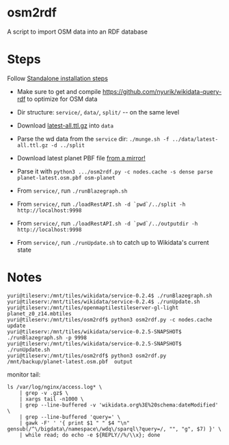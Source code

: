 # osm2rdf
A script to import OSM data into an RDF database

# Steps
Follow [Standalone installation steps](https://www.mediawiki.org/wiki/Wikidata_query_service/User_Manual#Standalone_service)
* Make sure to get and compile https://github.com/nyurik/wikidata-query-rdf to optimize for OSM data
* Dir structure: `service/`, `data/`, `split/` -- on the same level
* Download [latest-all.ttl.gz](https://dumps.wikimedia.org/wikidatawiki/entities/) into `data`
* Parse the wd data from the `service` dir:  `./munge.sh -f ../data/latest-all.ttl.gz -d ../split`
* Download latest planet PBF file [from a mirror!](https://wiki.openstreetmap.org/wiki/Planet.osm)
* Parse it with `python3 .../osm2rdf.py -c nodes.cache -s dense parse planet-latest.osm.pbf osm-planet`

* From `service/`, run `./runBlazegraph.sh`
* From `service/`, run ```./loadRestAPI.sh -d `pwd`/../split -h http://localhost:9998```
* From `service/`, run ```./loadRestAPI.sh -d `pwd`/../outputdir -h http://localhost:9998```
* From `service/`, run `./runUpdate.sh` to catch up to Wikidata's current state



# Notes
```
yuri@tileserv:/mnt/tiles/wikidata/service-0.2.4$ ./runBlazegraph.sh
yuri@tileserv:/mnt/tiles/wikidata/service-0.2.4$ ./runUpdate.sh
yuri@tileserv:/mnt/tiles/openmaptilestileserver-gl-light planet_z0_z14.mbtiles
yuri@tileserv:/mnt/tiles/osm2rdf$ python3 osm2rdf.py -c nodes.cache update
yuri@tileserv:/mnt/tiles/wikidata/service-0.2.5-SNAPSHOT$ ./runBlazegraph.sh -p 9998
yuri@tileserv:/mnt/tiles/wikidata/service-0.2.5-SNAPSHOT$ ./runUpdate.sh
yuri@tileserv:/mnt/tiles/osm2rdf$ python3 osm2rdf.py /mnt/backup/planet-latest.osm.pbf  output
```

monitor tail:
```
ls /var/log/nginx/access.log* \
    | grep -v .gz$ \
    | xargs tail -n1000 \
    | grep --line-buffered -v 'wikidata.org%3E%20schema:dateModified' \
    | grep --line-buffered 'query=' \
    | gawk -F' ' '{ print $1 " " $4 "\n" gensub(/^\/bigdata\/namespace\/wdq\/sparql\?query=/, "", "g", $7) }' \
    | while read; do echo -e ${REPLY//%/\\x}; done

```

